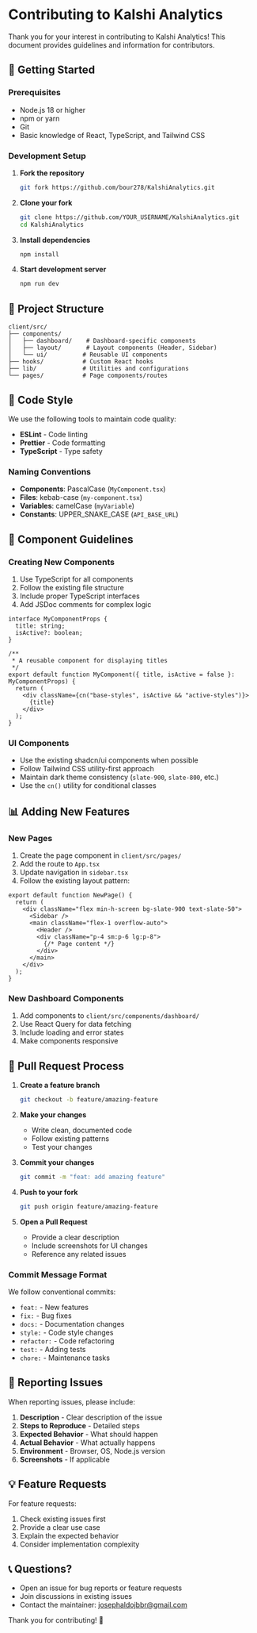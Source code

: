 # Contributing to Kalshi Analytics

Thank you for your interest in contributing to Kalshi Analytics! This document provides guidelines and information for contributors.

## 🎯 Getting Started

### Prerequisites
- Node.js 18 or higher
- npm or yarn
- Git
- Basic knowledge of React, TypeScript, and Tailwind CSS

### Development Setup

1. **Fork the repository**
   ```bash
   git fork https://github.com/bour278/KalshiAnalytics.git
   ```

2. **Clone your fork**
   ```bash
   git clone https://github.com/YOUR_USERNAME/KalshiAnalytics.git
   cd KalshiAnalytics
   ```

3. **Install dependencies**
   ```bash
   npm install
   ```

4. **Start development server**
   ```bash
   npm run dev
   ```

## 📁 Project Structure

```
client/src/
├── components/
│   ├── dashboard/    # Dashboard-specific components
│   ├── layout/       # Layout components (Header, Sidebar)
│   └── ui/          # Reusable UI components
├── hooks/           # Custom React hooks
├── lib/             # Utilities and configurations
└── pages/           # Page components/routes
```

## 🎨 Code Style

We use the following tools to maintain code quality:

- **ESLint** - Code linting
- **Prettier** - Code formatting
- **TypeScript** - Type safety

### Naming Conventions

- **Components**: PascalCase (`MyComponent.tsx`)
- **Files**: kebab-case (`my-component.tsx`)
- **Variables**: camelCase (`myVariable`)
- **Constants**: UPPER_SNAKE_CASE (`API_BASE_URL`)

## 🧩 Component Guidelines

### Creating New Components

1. Use TypeScript for all components
2. Follow the existing file structure
3. Include proper TypeScript interfaces
4. Add JSDoc comments for complex logic

```tsx
interface MyComponentProps {
  title: string;
  isActive?: boolean;
}

/**
 * A reusable component for displaying titles
 */
export default function MyComponent({ title, isActive = false }: MyComponentProps) {
  return (
    <div className={cn("base-styles", isActive && "active-styles")}>
      {title}
    </div>
  );
}
```

### UI Components

- Use the existing shadcn/ui components when possible
- Follow Tailwind CSS utility-first approach
- Maintain dark theme consistency (`slate-900`, `slate-800`, etc.)
- Use the `cn()` utility for conditional classes

## 📊 Adding New Features

### New Pages
1. Create the page component in `client/src/pages/`
2. Add the route to `App.tsx`
3. Update navigation in `sidebar.tsx`
4. Follow the existing layout pattern:

```tsx
export default function NewPage() {
  return (
    <div className="flex min-h-screen bg-slate-900 text-slate-50">
      <Sidebar />
      <main className="flex-1 overflow-auto">
        <Header />
        <div className="p-4 sm:p-6 lg:p-8">
          {/* Page content */}
        </div>
      </main>
    </div>
  );
}
```

### New Dashboard Components
1. Add components to `client/src/components/dashboard/`
2. Use React Query for data fetching
3. Include loading and error states
4. Make components responsive

## 🔄 Pull Request Process

1. **Create a feature branch**
   ```bash
   git checkout -b feature/amazing-feature
   ```

2. **Make your changes**
   - Write clean, documented code
   - Follow existing patterns
   - Test your changes

3. **Commit your changes**
   ```bash
   git commit -m "feat: add amazing feature"
   ```

4. **Push to your fork**
   ```bash
   git push origin feature/amazing-feature
   ```

5. **Open a Pull Request**
   - Provide a clear description
   - Include screenshots for UI changes
   - Reference any related issues

### Commit Message Format

We follow conventional commits:

- `feat:` - New features
- `fix:` - Bug fixes
- `docs:` - Documentation changes
- `style:` - Code style changes
- `refactor:` - Code refactoring
- `test:` - Adding tests
- `chore:` - Maintenance tasks

## 🐛 Reporting Issues

When reporting issues, please include:

1. **Description** - Clear description of the issue
2. **Steps to Reproduce** - Detailed steps
3. **Expected Behavior** - What should happen
4. **Actual Behavior** - What actually happens
5. **Environment** - Browser, OS, Node.js version
6. **Screenshots** - If applicable

## 💡 Feature Requests

For feature requests:

1. Check existing issues first
2. Provide a clear use case
3. Explain the expected behavior
4. Consider implementation complexity

## 📞 Questions?

- Open an issue for bug reports or feature requests
- Join discussions in existing issues
- Contact the maintainer: josephaldojbbr@gmail.com

Thank you for contributing! 🎉 